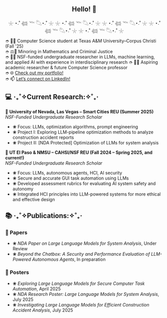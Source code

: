 <h2 align="center">Hello! 👋</h2>  
<p align="center">𓇼 ⋆.˚ 𓆉 𓆝 𓆡⋆.˚ 𓇼 𓇼 ⋆.˚ 𓆉 𓆝 𓆡⋆.˚ 𓇼 𓇼 ⋆.˚ 𓆉 𓆝 𓆡⋆.˚ 𓇼 𓇼 ⋆.˚ 𓆉 𓆝 𓆡⋆.˚ 𓇼 𓇼 ⋆.˚ 𓆉 𓆝 𓆡⋆.˚ 𓇼</p>  

➮ 👩‍🎓 Computer Science student at Texas A&M University–Corpus Christi (Fall '25)  
➮ ⚖️🔢 Minoring in Mathematics and Criminal Justice  
➮ 👩‍🔬 NSF-funded undergraduate researcher in LLMs, machine learning, and applied AI with experience in interdisciplinary research
➮ 👩‍🏫 Aspiring academic researcher & future Computer Science professor  
➮ 🌐 [Check out my portfolio!](https://www.malakmahdy.com/)  
➮ 📫 [Let’s connect on LinkedIn!](https://www.linkedin.com/in/malak-mahdy/)  

## 💻 ‎‧₊˚✧Current Research:✧˚₊‧  

📍 **University of Nevada, Las Vegas – Smart Cities REU (Summer 2025)**  
*NSF-Funded Undergraduate Research Scholar*  
- ❀ Focus: LLMs, optimization algorithms, prompt engineering  
- ❀ Project I: Exploring LLM-pipeline optimization methods to analyze construction accident reports  
- ❀ Project II: [NDA Protected] Optimization of LLMs for system analysis  

📍 **UT El Paso & NMSU – CAHSI/NSF REU (Fall 2024 – Spring 2025, and current!)**  
*NSF-Funded Undergraduate Research Scholar*  
- ❀ Focus: LLMs, autonomous agents, HCI, AI security
- ❀ Secure and accurate GUI task automation using LLMs  
- ❀ Developed assessment rubrics for evaluating AI system safety and autonomy  
- ❀ Integrated HCI principles into LLM-powered systems for more ethical and effective design  

## 📚 ‧₊˚✧Publications:✧˚₊‧  

### 📄 Papers  
- ❀ *NDA Paper on Large Language Models for System Analysis*, Under Review  
- ❀ *Beyond the Chatbox: A Security and Performance Evaluation of LLM-Powered Autonomous Agents*, In preparation  

### 📌 Posters  
- ❀ *Exploring Large Language Models for Secure Computer Task Automation*, April 2025  
- ❀ *NDA Research Poster: Large Language Models for System Analysis*, July 2025  
- ❀ *Investigating Large Language Models for Efficient Construction Accident Analysis*, July 2025  
